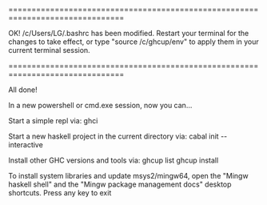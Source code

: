 ===============================================================================

OK! /c/Users/LG/.bashrc has been modified. Restart your terminal for the changes to take effect,
or type "source /c/ghcup/env" to apply them in your current terminal session.

===============================================================================

All done!

In a new powershell or cmd.exe session, now you can...

Start a simple repl via:
  ghci

Start a new haskell project in the current directory via:
  cabal init --interactive

Install other GHC versions and tools via:
  ghcup list
  ghcup install <tool> <version>

To install system libraries and update msys2/mingw64,
open the "Mingw haskell shell"
and the "Mingw package management docs"
desktop shortcuts.
Press any key to exit
